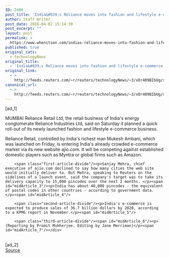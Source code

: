 ```yaml
---
ID: 2406
post_title: 'India&#039;s Reliance moves into fashion and lifestyle e-commerce'
author: Staff Writer
post_date: 2016-04-02 15:14:30
post_excerpt: ""
layout: post
permalink: >
  https://www.whenitson.com/indias-reliance-moves-into-fashion-and-lifestyle-e-commerce/
published: true
original_cats:
  - technologyNews
original_title:
  - 'India&#039;s Reliance moves into fashion and lifestyle e-commerce'
original_link:
  - >
    http://feeds.reuters.com/~r/reuters/technologyNews/~3/xOr409BIbUg/story01.htm
canonical_url:
  - >
    http://feeds.reuters.com/~r/reuters/technologyNews/~3/xOr409BIbUg/story01.htm
---
```

 [ad_1]
<br><div id="articleText">
<span id="midArticle_start"/>

<span id="midArticle_0"/><span class="focusParagraph" readability="6"><p><span class="articleLocation">MUMBAI</span> Reliance Retail Ltd, the retail business of India's energy conglomerate Reliance Industries Ltd, said on Saturday it planned a quick roll-out of its newly launched fashion and lifestyle e-commerce business.</p></span><span id="midArticle_1"/><p>Reliance Retail, controlled by India's richest man Mukesh Ambani, which was launched on Friday, is entering India's already crowded e-commerce market via its new website ajio.com. It will be competing against established domestic players such as Myntra or global firms such as Amazon.     </p><span id="midArticle_2"/>
        
        <span class="first-article-divide"/><p>Sanjay Mehra, chief executive of ajio.com declined to say how many cities the web site would initially deliver to. But Mehra, speaking to Reuters on the sidelines of a launch event, said the company's target was to take its delivery capacity to 15,000 pincodes over the next 2 months. </p><span id="midArticle_3"/><p>India has about 40,000 pincodes - the equivalent of postal codes in other countries - according to government data. </p><span id="midArticle_4"/>
        
        <span class="second-article-divide"/><p>India's e-commerce is expected to produce sales of 36.7 billion dollars by 2020, according to a KPMG report in November.</p><span id="midArticle_5"/>
        
        <span class="third-article-divide"/><span id="midArticle_6"/><p> (Reporting by Promit Mukherjee. Editing by Jane Merriman)</p><span id="midArticle_7"/></div>
<br>[ad_2]
<br><a href="http://feeds.reuters.com/~r/reuters/technologyNews/~3/xOr409BIbUg/story01.htm">Source </a>
